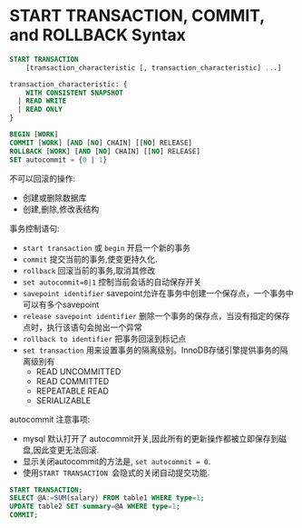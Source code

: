 # START TRANSACTION, COMMIT, and ROLLBACK Syntax





```sql
START TRANSACTION
    [transaction_characteristic [, transaction_characteristic] ...]

transaction_characteristic: {
    WITH CONSISTENT SNAPSHOT
  | READ WRITE
  | READ ONLY
}

BEGIN [WORK]
COMMIT [WORK] [AND [NO] CHAIN] [[NO] RELEASE]
ROLLBACK [WORK] [AND [NO] CHAIN] [[NO] RELEASE]
SET autocommit = {0 | 1}
```

不可以回滚的操作:

- 创建或删除数据库
- 创建,删除,修改表结构



事务控制语句:

- `start transaction` 或 `begin` 开启一个新的事务
- `commit` 提交当前的事务,使变更持久化.
- `rollback` 回滚当前的事务,取消其修改
- `set autocommit=0|1` 控制当前会话的自动保存开关
- `savepoint identifier` savepoint允许在事务中创建一个保存点，一个事务中可以有多个savepoint
- `release savepoint identifier` 删除一个事务的保存点，当没有指定的保存点时，执行该语句会抛出一个异常
- `rollback to identifier` 把事务回滚到标记点
- `set transaction` 用来设置事务的隔离级别。InnoDB存储引擎提供事务的隔离级别有
	- READ UNCOMMITTED 
	- READ COMMITTED
	- REPEATABLE READ
	- SERIALIZABLE

autocommit 注意事项:

- mysql 默认打开了 autocommit开关,因此所有的更新操作都被立即保存到磁盘,因此变更无法回滚. </br>
- 显示关闭autocommit的方法是, `set autocommit = 0`.</br>
- 使用`START TRANSACTION `会隐式的关闭自动提交功能.

```sql
START TRANSACTION;
SELECT @A:=SUM(salary) FROM table1 WHERE type=1;
UPDATE table2 SET summary=@A WHERE type=1;
COMMIT;
```




